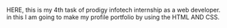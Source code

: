 HERE, this is my 4th task of prodigy infotech internship as a web developer.
in this I am going to make my profile portfolio by using the  HTML AND CSS. 
